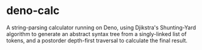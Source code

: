 # deno-calc

A string-parsing calculator running on Deno, using Djikstra's Shunting-Yard algorithm to generate an abstract syntax tree from a singly-linked list of tokens, and a postorder depth-first traversal to calculate the final result.
